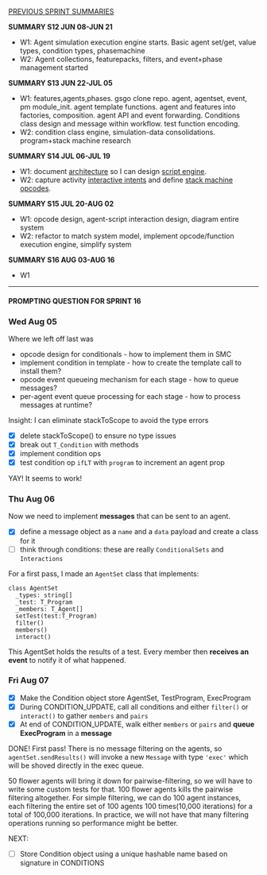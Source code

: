 [PREVIOUS SPRINT SUMMARIES](00-dev-archives/sprint-summaries.md)

**SUMMARY S12 JUN 08-JUN 21**

* W1: Agent simulation execution engine starts. Basic agent set/get, value types, condition types, phasemachine
* W2: Agent collections, featurepacks, filters, and event+phase management started

**SUMMARY S13 JUN 22-JUL 05**

* W1: features,agents,phases. gsgo clone repo. agent, agentset, event, pm module_init. agent template functions. agent and features into factories, composition. agent API and event forwarding. Conditions class design and message within workflow. test function encoding. 
* W2:  condition class engine, simulation-data consolidations. program+stack machine research

**SUMMARY S14 JUL 06-JUL 19**

* W1: document [architecture](https://whimsical.com/Hd6ztovsXEV4DGZeja1BTB) so I can design [script engine](https://whimsical.com/N9br22U6RWCJAqSiNEHkGG).
* W2: capture activity [interactive intents](https://docs.google.com/document/d/15_z_fw7Lp0qwFL_wPGhRSvNs4DiLxf0yoGR6JFmZdpA/edit) and define [stack machine opcodes](https://docs.google.com/spreadsheets/d/1jLPHsRAsP65oHNrtxJOpEgP6zbS1xERLEz9B0SC5CTo/edit#gid=934723724).

**SUMMARY S15 JUL 20-AUG 02**

* W1: opcode design, agent-script interaction design, diagram entire system
* W2: refactor to match system model, implement opcode/function execution engine, simplify system

**SUMMARY S16 AUG 03-AUG 16**

* W1

---

#### PROMPTING QUESTION FOR SPRINT 16

### Wed Aug 05

Where we left off last was 

* opcode design for conditionals - how to implement them in SMC
* implement condition in template - how to create the template call to install them?
* opcode event queueing mechanism for each stage - how to queue messages?
* per-agent event queue processing for each stage - how to process messages at runtime?

Insight: I can eliminate stackToScope to avoid the type errors

* [x] delete stackToScope() to ensure no type issues
* [x] break out `T_Condition` with methods
* [x] implement condition ops
* [x] test condition op `ifLT` with `program` to increment an agent prop

YAY! It seems to work!

### Thu Aug 06

 Now we need to implement **messages** that can be sent to an agent.

* [x] define a message object as a `name` and a `data` payload and create a class for it
* [ ] think through conditions: these are really `ConditionalSets` and `Interactions` 

For a first pass, I made an `AgentSet` class that implements:

```
class AgentSet 
  _types: string[]
  _test: T_Program
  _members: T_Agent[]
  setTest(test:T_Program)
  filter()
  members()
  interact()
```

This AgentSet holds the results of a test. Every member then **receives an event** to notify it of what happened. 

### Fri Aug 07

* [x] Make the Condition object store AgentSet, TestProgram, ExecProgram
* [x] During CONDITION_UPDATE, call all conditions and either `filter()` or `interact()`  to gather `members` and `pairs`
* [x] At end of CONDITION_UPDATE, walk either `members` or `pairs` and **queue ExecProgram** in a **message**

DONE! First pass! There is no message filtering on the agents, so `agentSet.sendResults()` will invoke a new `Message` with type `'exec'` which will be shoved directly in the exec queue.

50 flower agents will bring it down for pairwise-filtering, so we will have to write some custom tests for that. 100 flower agents kills the pairwise filtering altogether. For simple filtering, we can do 100 agent instances, each filtering the entire set of 100 agents 100 times(10,000 iterations) for a total of 100,000 iterations. In practice, we will not have that many filtering operations running so performance might be better.

NEXT:

* [ ] Store Condition object using a unique hashable name based on signature in CONDITIONS

